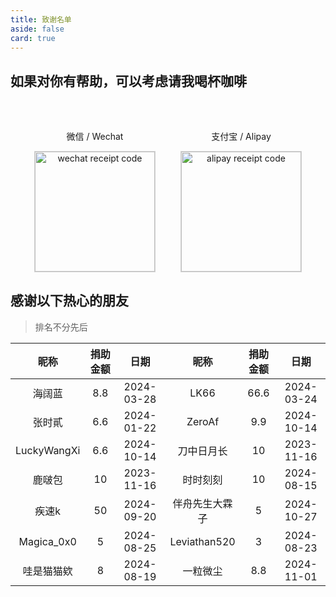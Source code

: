 ```yaml
---
title: 致谢名单
aside: false
card: true
---
```


## 如果对你有帮助，可以考虑请我喝杯咖啡

<div style="margin-top: 50px;"></div>
<div style="display: flex; justify-content: center; align-items: center; gap: 40px;">
  <div style="text-align: center;">
    <p>微信 / Wechat</p>
    <img style="width:192px;border:1px solid lightgrey;" src="https://pan.811520.xyz/2024-11/1730603920-wechatpay.webp" alt="wechat receipt code" />
  </div>
  <div style="text-align: center;">
    <p>支付宝 / Alipay</p>
    <img style="width:192px;border:1px solid lightgrey;" src="https://pan.811520.xyz/2024-11/1730603921-alipay.webp" alt="alipay receipt code" />
  </div>
</div>

## 感谢以下热心的朋友

> 排名不分先后

| 昵称          | 捐助金额      | 日期            |  昵称         | 捐助金额      | 日期            |
| :-----------: | :----------: | :-------------: | :-----------: | :----------: | :-------------: |
| 海阔蓝        | 8.8           | 2024-03-28     | LK66           | 66.6         | 2024-03-24 |
| 张时貳        | 6.6           | 2024-01-22     | ZeroAf         | 9.9          | 2024-10-14 |
| LuckyWangXi   | 6.6          | 2024-10-14      | 刀中日月长      | 10           | 2023-11-16 |
| 鹿啵包        | 10            | 2023-11-16     | 时时刻刻        | 10           | 2024-08-15 |
| 疾速k         | 50           | 2024-09-20      | 伴舟先生大霖子   | 5            | 2024-10-27 |
| Magica_0x0    | 5            | 2024-08-25      | Leviathan520   | 3            | 2024-08-23 |
| 哇是猫猫欸     | 8            | 2024-08-19      | 一粒微尘        | 8.8          | 2024-11-01 |
